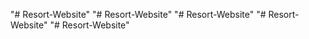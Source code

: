 "# Resort-Website" 
"# Resort-Website" 
"# Resort-Website" 
"# Resort-Website" 
"# Resort-Website" 
